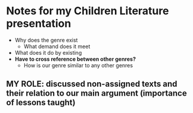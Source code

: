 # Notes for my Children Literature presentation

- Why does the genre exist
    - What demand does it meet
- What does it do by existing
- **Have to cross reference between other genres?**
    - How is our genre similar to any other genres

## MY ROLE: discussed non-assigned texts and their relation to our main argument (importance of lessons taught)